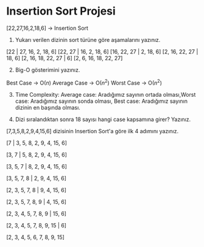 # Insertion Sort Projesi

[22,27,16,2,18,6] -> Insertion Sort

1. Yukarı verilen dizinin sort türüne göre aşamalarını yazınız.

[22 | 27, 16, 2, 18, 6]
[22, 27 |  16, 2, 18, 6]
[16, 22, 27 | 2, 18, 6]
[2, 16, 22, 27 | 18, 6]
[2, 16, 18, 22, 27 | 6]
[2, 6, 16, 18, 22, 27]


2. Big-O gösterimini yazınız.

Best Case -> O($n$)
Average Case -> O($n^2$)
Worst Case -> O($n^2$)


3. Time Complexity: Average case: Aradığımız sayının ortada olması,Worst case: Aradığımız sayının sonda olması, Best case: Aradığımız sayının dizinin en başında olması.

4. Dizi sıralandıktan sonra 18 sayısı hangi case kapsamına girer? Yazınız.


[7,3,5,8,2,9,4,15,6] dizisinin Insertion Sort'a göre ilk 4 adımını yazınız.

[7 | 3, 5, 8, 2, 9, 4, 15, 6]

[3, 7 |  5, 8, 2, 9, 4, 15, 6]

[3, 5, 7 | 8, 2, 9, 4, 15, 6]

[3, 5, 7, 8 | 2, 9, 4, 15, 6]

[2, 3, 5, 7, 8 | 9, 4, 15, 6]

[2, 3, 5, 7, 8, 9 |  4, 15, 6]

[2, 3, 4, 5, 7, 8, 9  | 15, 6]

[2, 3, 4, 5, 7, 8, 9, 15  | 6]

[2, 3, 4, 5, 6, 7, 8, 9, 15]
